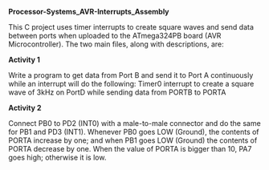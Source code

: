 **Processor-Systems_AVR-Interrupts_Assembly**

This C project uses timer interrupts to create square waves and send data between ports when uploaded to the ATmega324PB board (AVR Microcontroller). The two main files, along with descriptions, are:

**Activity 1**

Write a program to get data from Port B and send it to Port A continuously while an interrupt will do the following: Timer0 interrupt to create a square wave of 3kHz on PortD while sending data from PORTB to PORTA

**Activity 2**

Connect PB0 to PD2 (INT0) with a male-to-male connector and do the same for PB1 and PD3 (INT1). Whenever PB0 goes LOW (Ground), the contents of PORTA increase by one; and when PB1 goes LOW (Ground) the contents of PORTA decrease by one. When the value of PORTA is bigger than 10, PA7 goes high; otherwise it is low. 
